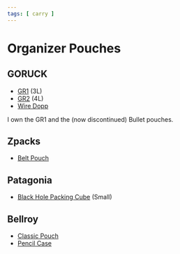 ```yaml
---
tags: [ carry ]
---
```


# Organizer Pouches

## GORUCK

- [GR1](https://www.goruck.com/padded-field-pocket-gr1/) (3L)
- [GR2](https://www.goruck.com/padded-field-pocket-gr2/) (4L)
- [Wire Dopp](https://www.goruck.com/wire-dopp/)

I own the GR1 and the (now discontinued) Bullet pouches.

## Zpacks

- [Belt Pouch](https://zpacks.com/products/belt-pouch)

## Patagonia

- [Black Hole Packing Cube](https://www.patagonia.com/product/black-hole-packing-cube-2-liters/49361.html) (Small)

## Bellroy

- [Classic Pouch](https://bellroy.com/products/classic-pouch/)
- [Pencil Case](https://bellroy.com/products/pencil-case/)
